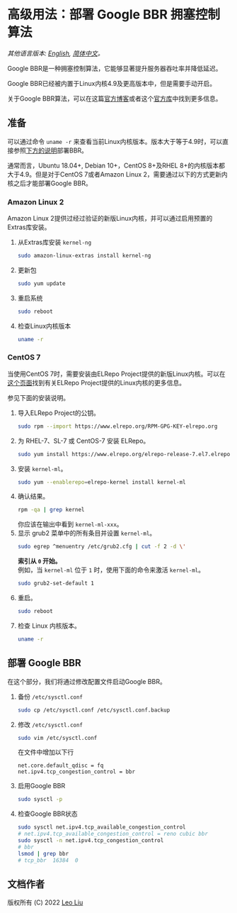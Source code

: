 # 高级用法：部署 Google BBR 拥塞控制算法

*其他语言版本: [English](bbr.md), [简体中文](bbr-zh.md)。*

Google BBR是一种拥塞控制算法，它能够显著提升服务器吞吐率并降低延迟。

Google BBR已经被内置于Linux内核4.9及更高版本中，但是需要手动开启。

关于Google BBR算法，可以在这篇[官方博客](https://cloud.google.com/blog/products/networking/tcp-bbr-congestion-control-comes-to-gcp-your-internet-just-got-faster)或者这个[官方库](https://github.com/google/bbr)中找到更多信息。

## 准备

可以通过命令 `uname -r` 来查看当前Linux内核版本。版本大于等于4.9时，可以直接参照[下方的说明](#部署-google-bbr)部署BBR。

通常而言，Ubuntu 18.04+, Debian 10+，CentOS 8+及RHEL 8+的内核版本都大于4.9。但是对于CentOS 7或者Amazon Linux 2，需要通过以下的方式更新内核之后才能部署Google BBR。

### Amazon Linux 2

Amazon Linux 2提供过经过验证的新版Linux内核，并可以通过启用预置的Extras库安装。

1. 从Extras库安装 `kernel-ng`
   ```bash
   sudo amazon-linux-extras install kernel-ng
   ```
2. 更新包
   ```bash
   sudo yum update
   ```
3. 重启系统
   ```bash
   sudo reboot
   ```
4. 检查Linux内核版本
   ```bash
   uname -r
   ```

### CentOS 7

当使用CentOS 7时，需要安装由ELRepo Project提供的新版Linux内核。可以在[这个页面](http://elrepo.org/tiki/kernel-ml)找到有关ELRepo Project提供的Linux内核的更多信息。

参见下面的安装说明。

1. 导入ELRepo Project的公钥。
   ```bash
   sudo rpm --import https://www.elrepo.org/RPM-GPG-KEY-elrepo.org
   ```
2. 为 RHEL-7、SL-7 或 CentOS-7 安装 ELRepo。
   ```bash
   sudo yum install https://www.elrepo.org/elrepo-release-7.el7.elrepo.noarch.rpm
   ```
3. 安装 `kernel-ml`。
   ```bash
   sudo yum --enablerepo=elrepo-kernel install kernel-ml
   ```
4. 确认结果。
   ```bash
   rpm -qa | grep kernel
   ```
   你应该在输出中看到 `kernel-ml-xxx`。
5. 显示 grub2 菜单中的所有条目并设置 `kernel-ml`。
   ```bash
   sudo egrep ^menuentry /etc/grub2.cfg | cut -f 2 -d \'
   ```
   **索引从 `0` 开始。**   
   例如，当 `kernel-ml` 位于 `1` 时，使用下面的命令来激活 `kernel-ml`。
   ```bash
   sudo grub2-set-default 1
   ```
6. 重启。
   ```bash
   sudo reboot
   ```
7. 检查 Linux 内核版本。
   ```bash
   uname -r
   ```

## 部署 Google BBR

在这个部分，我们将通过修改配置文件启动Google BBR。

1. 备份 `/etc/sysctl.conf`
   ```bash
   sudo cp /etc/sysctl.conf /etc/sysctl.conf.backup
   ```
2. 修改 `/etc/sysctl.conf`
   ```bash
   sudo vim /etc/sysctl.conf
   ```
   在文件中增加以下行
   ```
   net.core.default_qdisc = fq
   net.ipv4.tcp_congestion_control = bbr
   ```
3. 启用Google BBR
   ```bash
   sudo sysctl -p
   ```
4. 检查Google BBR状态
   ```bash
   sudo sysctl net.ipv4.tcp_available_congestion_control
   # net.ipv4.tcp_available_congestion_control = reno cubic bbr
   sudo sysctl -n net.ipv4.tcp_congestion_control
   # bbr
   lsmod | grep bbr
   # tcp_bbr  16384  0
   ```

## 文档作者

版权所有 (C) 2022 [Leo Liu](https://github.com/optimusleobear)
